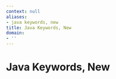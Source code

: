 ```yaml
---
context: null
aliases:
- java keywords, new
title: Java Keywords, New
domain:
- ''
---
```


# Java Keywords, New
